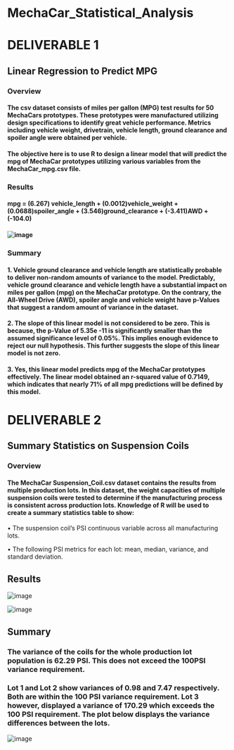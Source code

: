 # MechaCar_Statistical_Analysis

# DELIVERABLE 1


## Linear Regression to Predict MPG

### Overview

#### The csv dataset consists of miles per gallon (MPG) test results for 50 MechaCars prototypes. These prototypes were manufactured utilizing design specifications to identify great vehicle performance. Metrics including vehicle weight, drivetrain, vehicle length, ground clearance and spoiler angle were obtained per vehicle.

#### The objective here is to use R to design a linear model that will predict the mpg of MechaCar prototypes utilizing various variables from the MechaCar_mpg.csv file.


### Results

#### mpg = (6.267) vehicle_length + (0.0012)vehicle_weight + (0.0688)spoiler_angle + (3.546)ground_clearance + (-3.411)AWD + (-104.0)

#### ![image](https://user-images.githubusercontent.com/112135658/209604058-dc3670c6-4e75-4457-a4d9-d152b289613f.png)

### Summary

#### 1.	Vehicle ground clearance and vehicle length are statistically probable to deliver non-random amounts of variance to the model. Predictably, vehicle ground clearance and vehicle length have a substantial impact on miles per gallon (mpg) on the MechaCar prototype. On the contrary, the All-Wheel Drive (AWD), spoiler angle and vehicle weight have p-Values that suggest a random amount of variance in the dataset.

#### 2.	The slope of this linear model is not considered to be zero. This is because, the p-Value of    5.35e -11 is significantly smaller than the assumed significance level of 0.05%. This implies enough evidence to reject our null hypothesis. This further suggests the slope of this linear model is not zero.

#### 3.	Yes, this linear model predicts mpg of the MechaCar prototypes effectively. The linear model obtained an r-squared value of 0.7149, which indicates that nearly 71% of all mpg predictions will be defined by this model.









# DELIVERABLE 2

## Summary Statistics on Suspension Coils

### Overview

#### The MechaCar Suspension_Coil.csv dataset contains the results from multiple production lots. In this dataset, the weight capacities of multiple suspension coils were tested to determine if the manufacturing process is consistent across production lots. Knowledge of R will be used to create a summary statistics table to show:
•	The suspension coil’s PSI continuous variable across all manufacturing lots.

•	The following PSI metrics for each lot: mean, median, variance, and standard deviation.

## Results

![image](https://user-images.githubusercontent.com/112135658/209610348-2b8d29a2-21aa-4e4d-8409-6bbedad99dca.png)


![image](https://user-images.githubusercontent.com/112135658/209610375-71a8fc22-b5a4-43b6-b819-9289f7f86140.png)



## Summary

### The variance of the coils for the whole production lot population is 62.29 PSI. This does not exceed the 100PSI variance requirement.

### Lot 1 and Lot 2 show variances of 0.98 and 7.47 respectively. Both are within the 100 PSI variance requirement. Lot 3 however, displayed a variance of 170.29 which exceeds the 100 PSI requirement. The plot below displays the variance differences between the lots.


![image](https://user-images.githubusercontent.com/112135658/209610453-430adfaf-ea10-48e9-aa95-6b3b614139a4.png)


